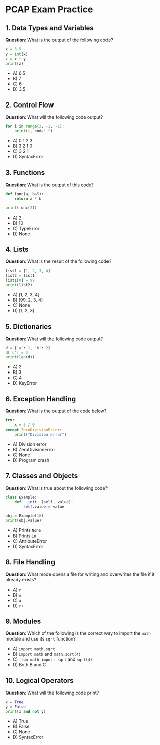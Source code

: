 # PCAP Exam Practice

## **1. Data Types and Variables**

**Question**: What is the output of the following code?

```python
x = 3.5
y = int(x)
z = x + y
print(z)
```

- A) 6.5  
- B) 7  
- C) 6  
- D) 3.5

## **2. Control Flow**

**Question**: What will the following code output?

```python
for i in range(3, -1, -1):
    print(i, end=" ")
```

- A) 0 1 2 3  
- B) 3 2 1 0  
- C) 3 2 1  
- D) SyntaxError

## **3. Functions**

**Question**: What is the output of this code?

```python
def func(a, b=5):
    return a * b

print(func(2))
```

- A) 2  
- B) 10  
- C) TypeError  
- D) None

## **4. Lists**

**Question**: What is the result of the following code?

```python
list1 = [1, 2, 3, 4]
list2 = list1
list1[0] = 99
print(list2)
```

- A) [1, 2, 3, 4]  
- B) [99, 2, 3, 4]  
- C) None  
- D) [1, 2, 3]

## **5. Dictionaries**

**Question**: What will the following code output?

```python
d = {'a': 1, 'b': 2}
d['c'] = 3
print(len(d))
```

- A) 2  
- B) 3  
- C) 4  
- D) KeyError

## **6. Exception Handling**

**Question**: What is the output of the code below?

```python
try:
    x = 5 / 0
except ZeroDivisionError:
    print("Division error")
```

- A) Division error  
- B) ZeroDivisionError  
- C) None  
- D) Program crash

## **7. Classes and Objects**

**Question**: What is true about the following code?

```python
class Example:
    def __init__(self, value):
        self.value = value

obj = Example(10)
print(obj.value)
```

- A) Prints `None`  
- B) Prints `10`  
- C) AttributeError  
- D) SyntaxError

## **8. File Handling**

**Question**: What mode opens a file for writing and overwrites the file if it already exists?

- A) `r`  
- B) `w`  
- C) `a`  
- D) `r+`

## **9. Modules**

**Question**: Which of the following is the correct way to import the `math` module and use its `sqrt` function?

- A) `import math.sqrt`  
- B) `import math` and `math.sqrt(4)`  
- C) `from math import sqrt` and `sqrt(4)`  
- D) Both B and C

## **10. Logical Operators**

**Question**: What will the following code print?

```python
x = True
y = False
print(x and not y)
```

- A) True  
- B) False  
- C) None  
- D) SyntaxError

